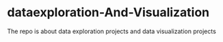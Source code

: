 # dataexploration-And-Visualization
The repo is about data exploration projects and data visualization projects
